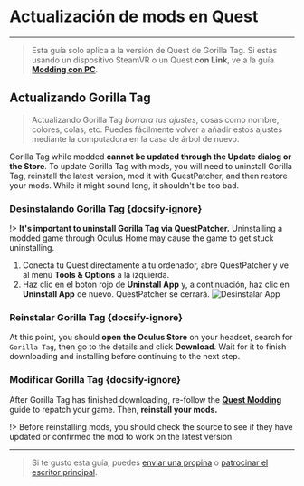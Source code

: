 # Actualización de mods en Quest
---
>
> Esta guía solo aplica a la versión de Quest de Gorilla Tag. Si estás usando un dispositivo SteamVR o un Quest **con Link**, ve a la guía [**Modding con PC**](pc-updating).

<!-- <div class="horizontal bordered" data-ea-publisher="gorillatagmodding-burrito-software" data-ea-type="image" data-ea-manual="true" id="quest-mod-updating"></div> -->
<!-- Guide Page Ad -->
<ins class="adsbygoogle"
     style="display:block"
     data-ad-client="ca-pub-1545654854838298"
     data-ad-slot="8114351325"
     data-ad-format="auto"
     data-full-width-responsive="true"></ins>

## Actualizando Gorilla Tag

> Actualizando Gorilla Tag *borrara tus ajustes*, cosas como nombre, colores, colas, etc. Puedes fácilmente volver a añadir estos ajustes mediante la computadora en la casa de árbol de nuevo.

Gorilla Tag while modded **cannot be updated through the Update dialog or the Store**. To update Gorilla Tag with mods, you will need to uninstall Gorilla Tag, reinstall the latest version, mod it with QuestPatcher, and then restore your mods. While it might sound long, it shouldn't be too bad.

### Desinstalando Gorilla Tag {docsify-ignore}

!> **It's important to uninstall Gorilla Tag via QuestPatcher.** Uninstalling a modded game through Oculus Home may cause the game to get stuck uninstalling.

1. Conecta tu Quest directamente a tu ordenador, abre QuestPatcher y ve al menú **Tools & Options** a la izquierda.
2. Haz clic en el botón rojo de **Uninstall App** y, a continuación, haz clic en **Uninstall App** de nuevo. QuestPatcher se cerrará. ![Desinstalar App](../docs/files/uninstallapp.png)

### Reinstalar Gorilla Tag {docsify-ignore}

At this point, you should **open the Oculus Store** on your headset, search for `Gorilla Tag`, then go to the details and click **Download**. Wait for it to finish downloading and installing before continuing to the next step.

### Modificar Gorilla Tag {docsify-ignore}

After Gorilla Tag has finished downloading, re-follow the [**Quest Modding**](quest-guide) guide to repatch your game. Then, **reinstall your mods.**

!> Before reinstalling mods, you should check the source to see if they have updated or confirmed the mod to work on the latest version.

---

> Si te gusto esta guía, puedes [enviar una propina](https://streamelements.com/burritosoft/tip) o [patrocinar el escritor principal](https://github.com/sponsors/burritosoftware).